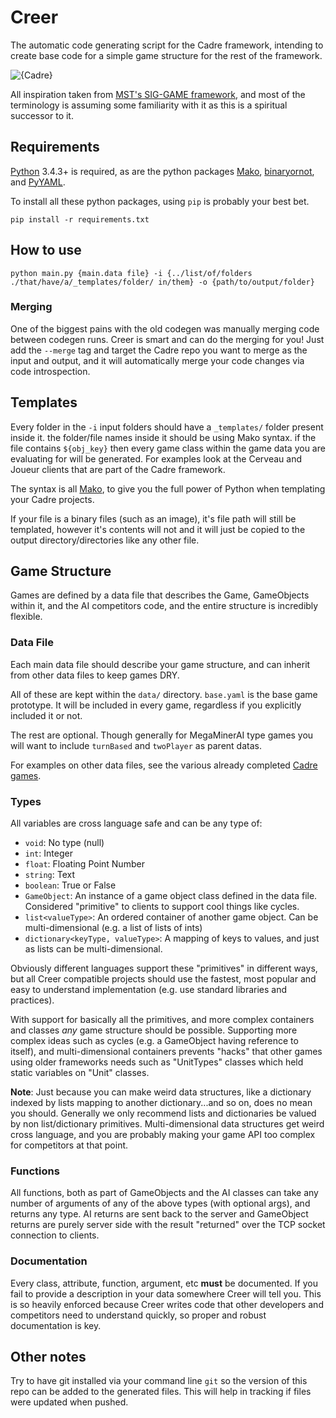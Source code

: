 # Creer
The automatic code generating script for the Cadre framework, intending to create base code for a simple game structure for the rest of the framework.

![{Cadre}](http://i.imgur.com/17wwI3f.png)

All inspiration taken from [MST's SIG-GAME framework](https://github.com/siggame), and most of the terminology is assuming some familiarity with it as this is a spiritual successor to it.

## Requirements
[Python](https://www.python.org/) 3.4.3+ is required, as are the python packages [Mako](http://www.makotemplates.org/), [binaryornot](https://github.com/audreyr/binaryornot), and [PyYAML](http://pyyaml.org/wiki/PyYAML).

To install all these python packages, using `pip` is probably your best bet.

`pip install -r requirements.txt`

## How to use
`python main.py {main.data file} -i {../list/of/folders ./that/have/a/_templates/folder/ in/them} -o {path/to/output/folder}`

### Merging
One of the biggest pains with the old codegen was manually merging code between codegen runs. Creer is smart and can do the merging for you! Just add the `--merge` tag and target the Cadre repo you want to merge as the input and output, and it will automatically merge your code changes via code introspection.

## Templates
Every folder in the `-i` input folders should have a `_templates/` folder present inside it. the folder/file names inside it should be using Mako syntax. if the file contains `${obj_key}` then every game class within the game data you are evaluating for will be generated. For examples look at the Cerveau and Joueur clients that are part of the Cadre framework.

The syntax is all [Mako](http://www.makotemplates.org/), to give you the full power of Python when templating your Cadre projects.

If your file is a binary files (such as an image), it's file path will still be templated, however it's contents will not and it will just be copied to the output directory/directories like any other file.

## Game Structure
Games are defined by a data file that describes the Game, GameObjects within it, and the AI competitors code, and the entire structure is incredibly flexible.

### Data File
Each main data file should describe your game structure, and can inherit from other data files to keep games DRY.

All of these are kept within the `data/` directory. `base.yaml` is the base game prototype. It will be included in every game, regardless if you explicitly included it or not.

The rest are optional. Though generally for MegaMinerAI type games you will want to include `turnBased` and `twoPlayer` as parent datas.

For examples on other data files, see the various already completed [Cadre games](https://github.com/siggame/Creer/tree/master/datas).

### Types
All variables are cross language safe and can be any type of:
* `void`: No type (null)
* `int`: Integer
* `float`: Floating Point Number
* `string`: Text
* `boolean`: True or False
* `GameObject`: An instance of a game object class defined in the data file. Considered "primitive" to clients to support cool things like cycles.
* `list<valueType>`: An ordered container of another game object. Can be multi-dimensional (e.g. a list of lists of ints)
* `dictionary<keyType, valueType>`: A mapping of keys to values, and just as lists can be multi-dimensional.

Obviously different languages support these "primitives" in different ways, but all Creer compatible projects should use the fastest, most popular and easy to understand implementation (e.g. use standard libraries and practices).

With support for basically all the primitives, and more complex containers and classes *any* game structure should be possible. Supporting more complex ideas such as cycles (e.g. a GameObject having reference to itself), and multi-dimensional containers prevents "hacks" that other games using older frameworks needs such as "UnitTypes" classes which held static variables on "Unit" classes.

**Note**: Just because you can make weird data structures, like a dictionary indexed by lists mapping to another dictionary...and so on, does no mean you should. Generally we only recommend lists and dictionaries be valued by non list/dictionary primitives. Multi-dimensional data structures get weird cross language, and you are probably making your game API too complex for competitors at that point.

### Functions
All functions, both as part of GameObjects and the AI classes can take any number of arguments of any of the above types (with optional args), and returns any type. AI returns are sent back to the server and GameObject returns are purely server side with the result "returned" over the TCP socket connection to clients.

### Documentation
Every class, attribute, function, argument, etc **must** be documented. If you fail to provide a description in your data somewhere Creer will tell you. This is so heavily enforced because Creer writes code that other developers and competitors need to understand quickly, so proper and robust documentation is key.

## Other notes
Try to have git installed via your command line `git` so the version of this repo can be added to the generated files. This will help in tracking if files were updated when pushed.
